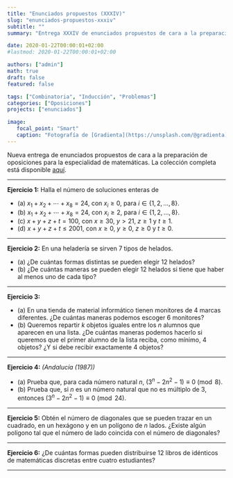 ```yaml
---
title: "Enunciados propuestos (XXXIV)"
slug: "enunciados-propuestos-xxxiv"
subtitle: ""
summary: "Entrega XXXIV de enunciados propuestos de cara a la preparación de oposiciones en la especialidad de matemáticas."

date: 2020-01-22T00:00:01+02:00
#lastmod: 2020-01-22T00:00:01+02:00

authors: ["admin"]
math: true
draft: false
featured: false

tags: ["Combinatoria", "Inducción", "Problemas"]
categories: ["Oposiciones"]
projects: ["enunciados"]

image:
   focal_point: "Smart"
   caption: "Fotografía de [Gradienta](https://unsplash.com/@gradienta), disponible en [Unsplash](https://unsplash.com/photos/coj7UZ7iN60)."
---
```


Nueva entrega de enunciados propuestos de cara a la preparación de oposiciones para la especialidad de matemáticas. La colección completa está disponible [aquí](/courses/enunciados/).

---

**Ejercicio 1:** Halla el número de soluciones enteras de

- (a) $x_1+x_2+\cdots+x_8=24$, con $x_i\geq 0$, para $i\in\{1,2,\ldots,8\}$.
- (b) $x_1+x_2+\cdots+x_8=24$, con $x_i\geq 2$, para $i\in\{1,2,\ldots,8\}$.
- (c) $x+y+z+t = 100$, con $x\geq 30$, $y>21$, $z\geq 1$ y $t\geq 1$.
- (d) $x+y+z+t\leq 2001$, con $x\geq0$, $y\geq 0$, $z\geq 0$ y $t\geq 0$.

---

**Ejercicio 2:** En una heladería se sirven $7$ tipos de helados.

- (a) ¿De cuántas formas distintas se pueden elegir $12$ helados?
- (b) ¿De cuántas maneras se pueden elegir $12$ helados si tiene que haber al menos uno de cada tipo?

---

**Ejercicio 3:**

- (a) En una tienda de material informático tienen monitores de $4$ marcas diferentes. ¿De cuántas maneras podemos escoger $6$ monitores?
- (b) Queremos repartir $k$ objetos iguales entre los $n$ alumnos que aparecen en una lista. ¿De cuántas maneras podemos hacerlo si queremos que el primer alumno de la lista reciba, como mínimo, $4$ objetos? ¿Y si debe recibir exactamente $4$ objetos?

---

**Ejercicio 4:** *(Andalucía (1987))*

-  (a) Prueba que, para cada número natural $n$, $(3^n - 2n^2 - 1)\equiv 0\pmod{8}$.
-  (b) Prueba que, si $n$ es un número natural que no es múltiplo de $3$, entonces $(3^n - 2n^2 - 1)\equiv 0\pmod{24}$.

---

**Ejercicio 5:** Obtén el número de diagonales que se pueden trazar en un cuadrado, en un hexágono y en un polígono de $n$ lados. ¿Existe algún polígono tal que el número de lado coincida con el número de diagonales?

---

**Ejercicio 6:** ¿De cuántas formas pueden distribuirse $12$ libros de idénticos de matemáticas discretas entre cuatro estudiantes?

---

